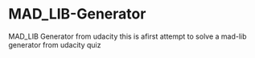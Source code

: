 # MAD_LIB-Generator
MAD_LIB Generator from udacity
 this is  afirst attempt to solve a mad-lib generator from udacity quiz 
